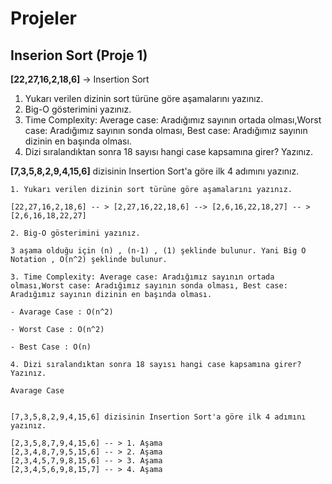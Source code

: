 # Projeler

## Inserion Sort (Proje 1)

**[22,27,16,2,18,6]** -> Insertion Sort

1. Yukarı verilen dizinin sort türüne göre aşamalarını yazınız.
2. Big-O gösterimini yazınız.
3. Time Complexity: Average case: Aradığımız sayının ortada olması,Worst case: Aradığımız sayının sonda olması, Best case: Aradığımız sayının dizinin en başında olması.
4. Dizi sıralandıktan sonra 18 sayısı hangi case kapsamına girer? Yazınız.

**[7,3,5,8,2,9,4,15,6]** dizisinin Insertion Sort'a göre ilk 4 adımını yazınız.

```text
1. Yukarı verilen dizinin sort türüne göre aşamalarını yazınız.

[22,27,16,2,18,6] -- > [2,27,16,22,18,6] --> [2,6,16,22,18,27] -- > [2,6,16,18,22,27]

2. Big-O gösterimini yazınız.

3 aşama olduğu için (n) , (n-1) , (1) şeklinde bulunur. Yani Big O Notation , O(n^2) şeklinde bulunur.

3. Time Complexity: Average case: Aradığımız sayının ortada olması,Worst case: Aradığımız sayının sonda olması, Best case: Aradığımız sayının dizinin en başında olması.

- Avarage Case : O(n^2)

- Worst Case : O(n^2)

- Best Case : O(n)

4. Dizi sıralandıktan sonra 18 sayısı hangi case kapsamına girer? Yazınız.

Avarage Case

```

```text

[7,3,5,8,2,9,4,15,6] dizisinin Insertion Sort'a göre ilk 4 adımını yazınız.

[2,3,5,8,7,9,4,15,6] -- > 1. Aşama
[2,3,4,8,7,9,5,15,6] -- > 2. Aşama
[2,3,4,5,7,9,8,15,6] -- > 3. Aşama
[2,3,4,5,6,9,8,15,7] -- > 4. Aşama

```
